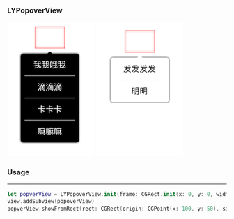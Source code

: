 ### LYPopoverView
![image0](image_00.png)
![image1](image_01.png)

### Usage
---

~~~swift
let popverView = LYPopoverView.init(frame: CGRect.init(x: 0, y: 0, width:LYPopoverViewWidth , height: 0), titles:["test", "test1", "标签"])
view.addSubview(popoverView)
popverView.showFromRect(rect: CGRect(origin: CGPoint(x: 100, y: 50), size: .zero))

~~~